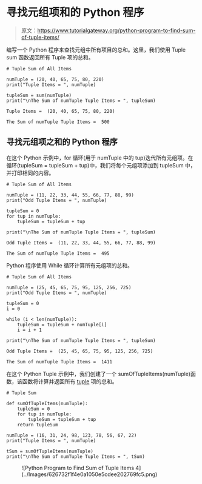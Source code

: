 # 寻找元组项和的 Python 程序

> 原文：<https://www.tutorialgateway.org/python-program-to-find-sum-of-tuple-items/>

编写一个 Python 程序来查找元组中所有项目的总和。这里，我们使用 Tuple sum 函数返回所有 Tuple 项的总和。

```
# Tuple Sum of All Items

numTuple = (20, 40, 65, 75, 80, 220)
print("Tuple Items = ", numTuple)

tupleSum = sum(numTuple)
print("\nThe Sum of numTuple Tuple Items = ", tupleSum)
```

```
Tuple Items =  (20, 40, 65, 75, 80, 220)

The Sum of numTuple Tuple Items =  500
```

## 寻找元组项之和的 Python 程序

在这个 Python 示例中，for 循环(用于 numTuple 中的 tup)迭代所有元组项。在循环(tupleSum = tupleSum + tup)中，我们将每个元组项添加到 tupleSum 中，并打印相同的内容。

```
# Tuple Sum of All Items

numTuple = (11, 22, 33, 44, 55, 66, 77, 88, 99)
print("Odd Tuple Items = ", numTuple)

tupleSum = 0
for tup in numTuple:
    tupleSum = tupleSum + tup

print("\nThe Sum of numTuple Tuple Items = ", tupleSum)
```

```
Odd Tuple Items =  (11, 22, 33, 44, 55, 66, 77, 88, 99)

The Sum of numTuple Tuple Items =  495
```

Python 程序使用 While 循环计算所有元组项的总和。

```
# Tuple Sum of All Items

numTuple = (25, 45, 65, 75, 95, 125, 256, 725)
print("Odd Tuple Items = ", numTuple)

tupleSum = 0
i = 0

while (i < len(numTuple)):
    tupleSum = tupleSum + numTuple[i]
    i = i + 1

print("\nThe Sum of numTuple Tuple Items = ", tupleSum)
```

```
Odd Tuple Items =  (25, 45, 65, 75, 95, 125, 256, 725)

The Sum of numTuple Tuple Items =  1411
```

在这个 Python Tuple 示例中，我们创建了一个 sumOfTupleItems(numTuple)函数，该函数将计算并返回所有 [tuple](https://www.tutorialgateway.org/python-tuple/) 项的总和。

```
# Tuple Sum

def sumOfTupleItems(numTuple):
    tupleSum = 0
    for tup in numTuple:
        tupleSum = tupleSum + tup
    return tupleSum

numTuple = (16, 31, 24, 98, 123, 78, 56, 67, 22)
print("Tuple Items = ", numTuple)

tSum = sumOfTupleItems(numTuple)
print("\nThe Sum of numTuple Tuple Items = ", tSum)
```

<figure class="wp-block-image size-large">![Python Program to Find Sum of Tuple Items 4](../Images/626732f1f4e0a1050e5cdee202769fc5.png)</figure>